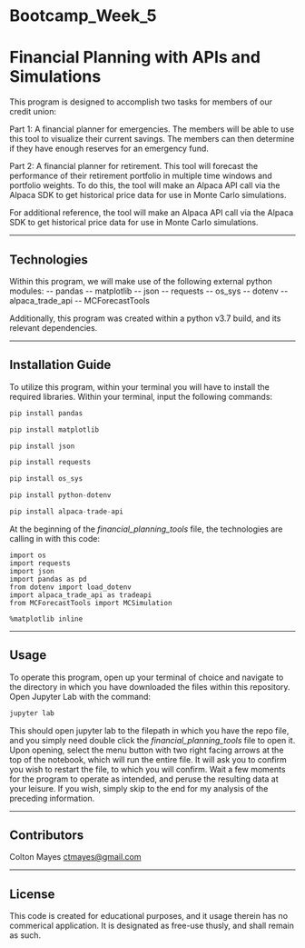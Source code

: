 # Bootcamp_Week_5


# Financial Planning with APIs and Simulations

This program is designed to accomplish two tasks for members of our credit union:

Part 1: A financial planner for emergencies. The members will be able to use this tool to visualize their current savings. The members can then determine if they have enough reserves for an emergency fund.

Part 2: A financial planner for retirement. This tool will forecast the performance of their retirement portfolio in multiple time windows and portfolio weights. To do this, the tool will make an Alpaca API call via the Alpaca SDK to get historical price data for use in Monte Carlo simulations.

For additional reference, the tool will make an Alpaca API call via the Alpaca SDK to get historical price data for use in Monte Carlo simulations.

---

## Technologies

Within this program, we will make use of the following external python modules:
  -- pandas
  -- matplotlib
  -- json
  -- requests
  -- os_sys
  -- dotenv
  -- alpaca_trade_api
  -- MCForecastTools
  
  Additionally, this program was created within a python v3.7 build, and its relevant dependencies.

---

## Installation Guide

To utilize this program, within your terminal you will have to install the required libraries. Within your terminal, input the following commands:

```python
pip install pandas
```

```python
pip install matplotlib
```

```python
pip install json
```

```python
pip install requests
```
```python
pip install os_sys
```

```python
pip install python-dotenv
```

```python
pip install alpaca-trade-api
```


At the beginning of the *financial_planning_tools* file, the technologies are calling in with this code:

```
import os
import requests
import json
import pandas as pd
from dotenv import load_dotenv
import alpaca_trade_api as tradeapi
from MCForecastTools import MCSimulation

%matplotlib inline
```

---

## Usage

To operate this program, open up your terminal of choice and navigate to the directory in which you have downloaded the files within this repository. Open Jupyter Lab with the command: 

```python
jupyter lab
```  

This should open jupyter lab to the filepath in which you have the repo file, and you simply need double click the *financial_planning_tools* file to open it. Upon opening, select the menu button with two right facing arrows at the top of the notebook, which will run the entire file. It will ask you to confirm you wish to restart the file, to which you will confirm. Wait a few moments for the program to operate as intended, and peruse the resulting data at your leisure. If you wish, simply skip to the end for my analysis of the preceding information. 

---

## Contributors

Colton Mayes ctmayes@gmail.com

---

## License

This code is created for educational purposes, and it usage therein has no commerical application. It is designated as free-use thusly, and shall remain as such.
